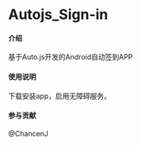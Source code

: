 # Autojs_Sign-in

#### 介绍
基于Auto.js开发的Android自动签到APP

#### 使用说明

下载安装app，启用无障碍服务。

#### 参与贡献

@ChancenJ
